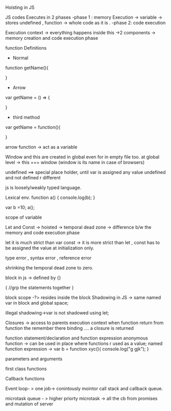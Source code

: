 
Hoisting in JS 

JS codes Executes in  2 phases
-phase 1 : memory Execution -> variable -> stores undefined , function -> whole code as it is . 
-phase 2: code execution 

Execution context -> everything happens inside this ->2 components -> memory creation and code execution phase

function Definitions 
- Normal 

function getName(){

}

- Arrow 

var getName = () => {

} 

- third method

var getName = function(){

}

arrow function -> act as a variable

Window and this are created in global even for in empty file too.
at global level -> this === window (window is its name in case of browsers)

undefined ==> special place holder, until var is assigned any value
undefined and not defined r different

js is loosely/weakly typed language.

Lexical env.
function a() {
    console.log(b);
}

var b =10;
a();

scope of variable

Let and Const -> hoisted -> temporal dead zone -> difference b/w the memory and code execution phase

let it is much strict than var
const -> it is more strict than let , const has to be assigned the value at initialization only. 

type error , syntax error , reference error

shrinking the temporal dead zone to zero.

block in js -> defined by {}

{
    //grp the statements together 
}


block scope -?> resides inside the block
Shadowing in JS -> same named var in block and global space; 

illegal shadowing->var is not shadowed using let; 

Closures -> access to parents execution context 
when function return from function the remember there binding .... a closure is returned



function statement/declaration  and function expression 
anonymous function -> can be used in place where functions r used as a value;
named function expression -> 
var b = function xyc(){
    console.log("g gjk");
}

parameters and arguments

first class functions 

Callback functions 

Event loop- > one job-> conintously mointor call stack and callback queue.

microtask queue - > higher priorty 
microtask -> all the cb from promises and mutation of server 























